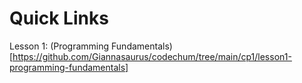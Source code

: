 # Quick Links
Lesson 1: (Programming Fundamentals)[https://github.com/Giannasaurus/codechum/tree/main/cp1/lesson1-programming-fundamentals]

